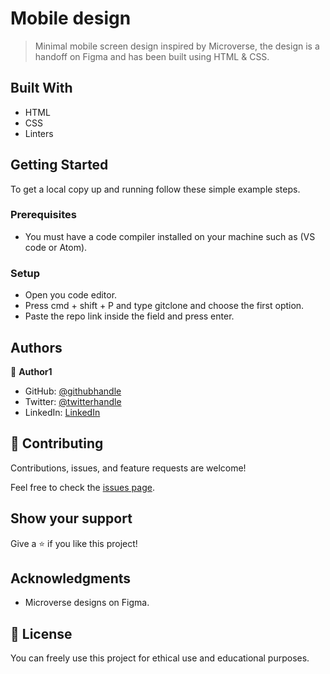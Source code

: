# Mobile design

> Minimal mobile screen design inspired by Microverse, the design is a handoff on Figma and has been built using HTML & CSS.

## Built With

- HTML
- CSS
- Linters

## Getting Started

To get a local copy up and running follow these simple example steps.

### Prerequisites

- You must have a code compiler installed on your machine such as (VS code or Atom).

### Setup

- Open you code editor.
- Press cmd + shift + P and type gitclone and choose the first option.
- Paste the repo link inside the field and press enter.

## Authors

👤 **Author1**

- GitHub: [@githubhandle](https://github.com/z4cope)
- Twitter: [@twitterhandle](https://twitter.com/mokhaledev)
- LinkedIn: [LinkedIn](https://www.linkedin.com/in/mohamed-khaled-10138a1b7/)

## 🤝 Contributing

Contributions, issues, and feature requests are welcome!

Feel free to check the [issues page](https://github.com/z4cope/Mobile-portfolio/issues).

## Show your support

Give a ⭐️ if you like this project!

## Acknowledgments

- Microverse designs on Figma.

## 📝 License

You can freely use this project for ethical use and educational purposes.
